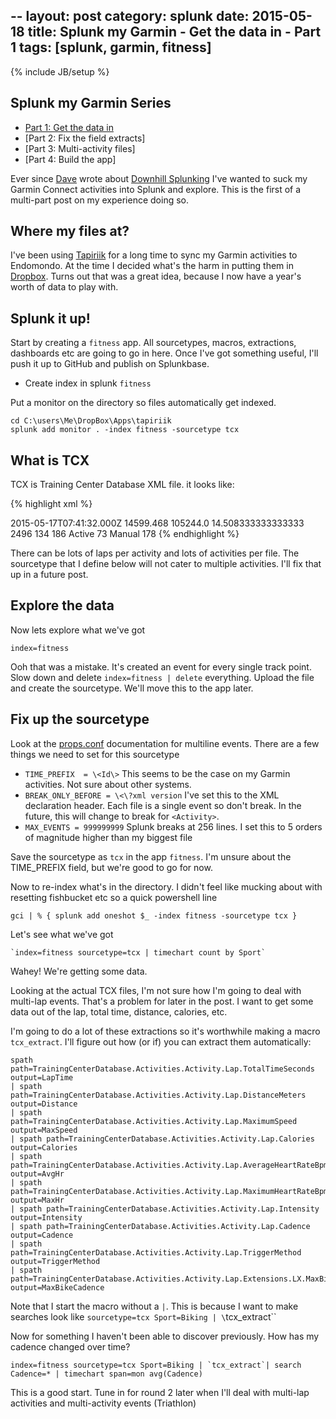 --
layout: post
category: splunk
date: 2015-05-18
title: Splunk my Garmin - Get the data in - Part 1
tags: [splunk, garmin, fitness]
---

{% include JB/setup %}

## Splunk my Garmin Series
* [Part 1: Get the data in](splunk-my-garmin-part1.md)
* [Part 2: Fix the field extracts]
* [Part 3: Multi-activity files]
* [Part 4: Build the app]

Ever since [Dave](http://blogs.splunk.com/author/dgreenwood/) wrote about [Downhill Splunking](http://blogs.splunk.com/2015/03/22/downhill-splunking-part-1/) I've wanted to suck my Garmin Connect activities into Splunk and explore.  This is the first of a multi-part post on my experience doing so.

## Where my files at?
I've been using [Tapiriik](https://tapiriik.com/) for a long time to sync my Garmin activities to Endomondo.  At the time I decided what's the harm in putting them in [Dropbox](http://dropbox.com).  Turns out that was a great idea, because I now have a year's worth of data to play with.


## Splunk it up!
Start by creating a `fitness` app.  All sourcetypes, macros, extractions, dashboards etc are going to go in here.  Once I've got something useful, I'll push it up to GitHub and publish on Splunkbase.

* Create index in splunk `fitness`

Put a monitor on the directory so files automatically get indexed.

    cd C:\users\Me\DropBox\Apps\tapiriik
    splunk add monitor . -index fitness -sourcetype tcx

## What is TCX

TCX is Training Center Database XML file.  it looks like:

{% highlight xml %}
<?xml version='1.0' encoding='UTF-8'?>
<TrainingCenterDatabase xmlns:xsi="http://www.w3.org/2001/XMLSchema-instance" xmlns:ns2="http://www.garmin.com/xmlschemas/UserProfile/v2" xmlns:tpx="http://www.garmin.com/xmlschemas/ActivityExtension/v2" xmlns:ns5="http://www.garmin.com/xmlschemas/ActivityGoals/v1" xmlns:ns4="http://www.garmin.com/xmlschemas/ProfileExtension/v1" xmlns="http://www.garmin.com/xmlschemas/TrainingCenterDatabase/v2">
  <Activities>
    <Activity Sport="Biking">
      <Id>2015-05-17T07:41:32.000Z</Id>
      <Lap StartTime="2015-05-17T07:41:32.000Z">
        <TotalTimeSeconds>14599.468</TotalTimeSeconds>
        <DistanceMeters>105244.0</DistanceMeters>
        <MaximumSpeed>14.508333333333333</MaximumSpeed>
        <Calories>2496</Calories>
        <AverageHeartRateBpm><Value>134</Value></AverageHeartRateBpm>
        <MaximumHeartRateBpm><Value>186</Value></MaximumHeartRateBpm>
        <Intensity>Active</Intensity>
        <Cadence>73</Cadence>
        <TriggerMethod>Manual</TriggerMethod>
        <Track>
            <!-- Kajillions of TrackPoints -->
        </Track>
        <Extensions>
          <LX xmlns="http://www.garmin.com/xmlschemas/ActivityExtension/v2">
            <MaxBikeCadence>178</MaxBikeCadence>
          </LX>
        </Extensions>
      </Lap>
    </Activity>
  </Activities>
</TrainingCenterDatabase>
{% endhighlight %}

There can be lots of laps per activity and lots of activities per file.  The sourcetype that I define below will not cater to multiple activities.  I'll fix that up in a future post.

## Explore the data

Now lets explore what we've got

    index=fitness

Ooh that was a mistake.  It's created an event for every single track point.  Slow down and delete `index=fitness | delete` everything.  Upload the file and create the sourcetype.  We'll move this to the app later.

## Fix up the sourcetype

Look at the [props.conf](http://docs.splunk.com/Documentation/Splunk/6.2.3/admin/Propsconf) documentation for multiline events.  There are a few things we need to set for this sourcetype

* `TIME_PREFIX  = \<Id\>` This seems to be the case on my Garmin activities.  Not sure about other systems.
* `BREAK_ONLY_BEFORE = \<\?xml version`  I've set this to the XML declaration header.  Each file is a single event so don't break.  In the future, this will change to break for `<Activity>`.
* `MAX_EVENTS = 999999999` Splunk breaks at 256 lines.  I set this to 5 orders of magnitude higher than my biggest file

Save the sourcetype as `tcx` in the app `fitness`.  I'm unsure about the TIME_PREFIX field, but we're good to go for now.

Now to re-index what's in the directory.  I didn't feel like mucking about with resetting fishbucket etc so a quick powershell line

    gci | % { splunk add oneshot $_ -index fitness -sourcetype tcx }

Let's see what we've got

    `index=fitness sourcetype=tcx | timechart count by Sport`

Wahey! We're getting some data.

Looking at the actual TCX files, I'm not sure how I'm going to deal with multi-lap events.  That's a problem for later in the post.  I want to get some data out of the lap, total time, distance, calories, etc.

I'm going to do a lot of these extractions so it's worthwhile making a macro `tcx_extract`.  I'll figure out how (or if) you can extract them automatically:

    spath path=TrainingCenterDatabase.Activities.Activity.Lap.TotalTimeSeconds output=LapTime
    | spath path=TrainingCenterDatabase.Activities.Activity.Lap.DistanceMeters output=Distance
    | spath path=TrainingCenterDatabase.Activities.Activity.Lap.MaximumSpeed output=MaxSpeed
    | spath path=TrainingCenterDatabase.Activities.Activity.Lap.Calories output=Calories
    | spath path=TrainingCenterDatabase.Activities.Activity.Lap.AverageHeartRateBpm.Value output=AvgHr
    | spath path=TrainingCenterDatabase.Activities.Activity.Lap.MaximumHeartRateBpm.Value output=MaxHr
    | spath path=TrainingCenterDatabase.Activities.Activity.Lap.Intensity output=Intensity
    | spath path=TrainingCenterDatabase.Activities.Activity.Lap.Cadence output=Cadence
    | spath path=TrainingCenterDatabase.Activities.Activity.Lap.TriggerMethod output=TriggerMethod
    | spath path=TrainingCenterDatabase.Activities.Activity.Lap.Extensions.LX.MaxBikeCadence output=MaxBikeCadence

Note that I start the macro without a `|`.  This is because I want to make searches look like `sourcetype=tcx Sport=Biking | \`tcx_extract\``

Now for something I haven't been able to discover previously.  How has my cadence changed over time?

    index=fitness sourcetype=tcx Sport=Biking | `tcx_extract`| search Cadence=* | timechart span=mon avg(Cadence)

This is a good start.  Tune in for round 2 later when I'll deal with multi-lap activities and multi-activity events (Triathlon)

